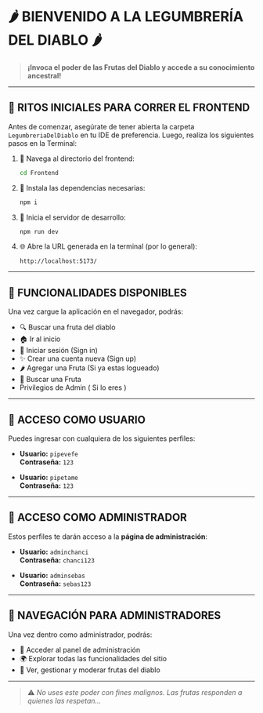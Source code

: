 # 🌶️ BIENVENIDO A LA LEGUMBRERÍA DEL DIABLO 🌶️

> **¡Invoca el poder de las Frutas del Diablo y accede a su conocimiento ancestral!**

---

## 🧪 RITOS INICIALES PARA CORRER EL FRONTEND

Antes de comenzar, asegúrate de tener abierta la carpeta `LegumbreriaDelDiablo` en tu IDE de preferencia. Luego, realiza los siguientes pasos en la Terminal:

1. 🔮 Navega al directorio del frontend:
   ```bash
   cd Frontend
   ```

2. 🍃 Instala las dependencias necesarias:
   ```bash
   npm i
   ```

3. 🚀 Inicia el servidor de desarrollo:
   ```bash
   npm run dev
   ```

4. 🌐 Abre la URL generada en la terminal (por lo general):
   ```
   http://localhost:5173/
   ```

---

## 🧭 FUNCIONALIDADES DISPONIBLES

Una vez cargue la aplicación en el navegador, podrás:

- 🔍 Buscar una fruta del diablo
- 🏠 Ir al inicio
- 🔐 Iniciar sesión (Sign in)
- ✨ Crear una cuenta nueva (Sign up)
- 🌶️ Agregar una Fruta (Si ya estas logueado)
- 🔐 Buscar una Fruta
- Privilegios de Admin ( Si lo eres )

---

## 🙋 ACCESO COMO USUARIO

Puedes ingresar con cualquiera de los siguientes perfiles:

- **Usuario:** `pipevefe`  
  **Contraseña:** `123`

- **Usuario:** `pipetame`  
  **Contraseña:** `123`

---

## 👑 ACCESO COMO ADMINISTRADOR

Estos perfiles te darán acceso a la **página de administración**:

- **Usuario:** `adminchanci`  
  **Contraseña:** `chanci123`

- **Usuario:** `adminsebas`  
  **Contraseña:** `sebas123`

---

## 🧭 NAVEGACIÓN PARA ADMINISTRADORES

Una vez dentro como administrador, podrás:

- 🧰 Acceder al panel de administración
- 🌍 Explorar todas las funcionalidades del sitio
- 🧾 Ver, gestionar y moderar frutas del diablo

---

> ⚠️ *No uses este poder con fines malignos. Las frutas responden a quienes las respetan...*
